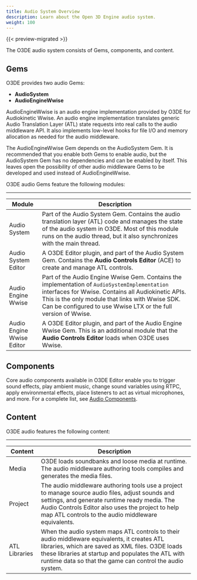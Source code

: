 ```yaml
---
title: Audio System Overview
description: Learn about the Open 3D Engine audio system.
weight: 100
---
```


{{< preview-migrated >}}

The O3DE audio system consists of Gems, components, and content.

## Gems 

O3DE provides two audio Gems:
+ **AudioSystem**
+ **AudioEngineWwise**

AudioEngineWwise is an audio engine implementation provided by O3DE for Audiokinetic Wwise. An audio engine implementation translates generic Audio Translation Layer (ATL) state requests into real calls to the audio middleware API. It also implements low-level hooks for file I/O and memory allocation as needed for the audio middleware.

The AudioEngineWwise Gem depends on the AudioSystem Gem. It is recommended that you enable both Gems to enable audio, but the AudioSystem Gem has no dependencies and can be enabled by itself. This leaves open the possibility of other audio middleware Gems to be developed and used instead of AudioEngineWwise.

O3DE audio Gems feature the following modules:


****

| Module | Description |
| --- | --- |
| Audio System |  Part of the Audio System Gem. Contains the audio translation layer (ATL) code and manages the state of the audio system in O3DE. Most of this module runs on the audio thread, but it also synchronizes with the main thread.  |
| Audio System Editor |  A O3DE Editor plugin, and part of the Audio System Gem. Contains the **Audio Controls Editor** (ACE) to create and manage ATL controls.  |
| Audio Engine Wwise |  Part of the Audio Engine Wwise Gem. Contains the implementation of `AudioSystemImplementation` interfaces for Wwise. Contains all Audiokinetic APIs. This is the only module that links with Wwise SDK. Can be configured to use Wwise LTX or the full version of Wwise.  |
| Audio Engine Wwise Editor |  A O3DE Editor plugin, and part of the Audio Engine Wwise Gem. This is an additional module that the **Audio Controls Editor** loads when O3DE uses Wwise.  |

## Components 

Core audio components available in O3DE Editor enable you to trigger sound effects, play ambient music, change sound variables using RTPC, apply environmental effects, place listeners to act as virtual microphones, and more. For a complete list, see [Audio Components](./components).

## Content 

O3DE audio features the following content:


****

| Content | Description |
| --- | --- |
| Media |  O3DE loads soundbanks and loose media at runtime. The audio middleware authoring tools compiles and generates the media files.  |
| Project | The audio middleware authoring tools use a project to manage source audio files, adjust sounds and settings, and generate runtime ready media. The Audio Controls Editor also uses the project to help map ATL controls to the audio middleware equivalents. |
| ATL Libraries |  When the audio system maps ATL controls to their audio middleware equivalents, it creates ATL libraries, which are saved as XML files. O3DE loads these libraries at startup and populates the ATL with runtime data so that the game can control the audio system.  |
